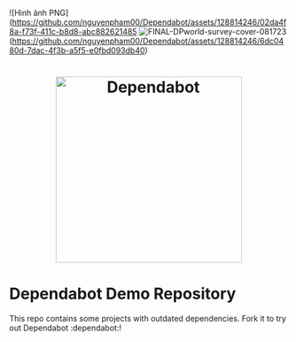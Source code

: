 ![Hình ảnh PNG](https://github.com/nguyenpham00/Dependabot/assets/128814246/02da4f8a-f73f-411c-b8d8-abc882621485
![FINAL-DPworld-survey-cover-081723](https://github.com/nguyenpham00/Dependabot/assets/128814246/36e29c6e-a070-4a99-8ae0-6e435f98009a)
(https://github.com/nguyenpham00/Dependabot/assets/128814246/6dc0480d-7dac-4f3b-a5f5-e0fbd093db40)
<h1 align="center">
    <picture>
        <source media="(prefers-color-scheme: light)" srcset="https://user-images.githubusercontent.com/7659/174594540-5e29e523-396a-465b-9a6e-6cab5b15a568.svg">
        <source media="(prefers-color-scheme: dark)" srcset="https://user-images.githubusercontent.com/7659/174594559-0b3ddaa7-e75b-4f10-9dee-b51431a9fd4c.svg">
        <img src="https://user-images.githubusercontent.com/7659/174594540-5e29e523-396a-465b-9a6e-6cab5b15a568.svg" alt="Dependabot" width="336">
    </picture>
</h1>

# Dependabot Demo Repository

This repo contains some projects with outdated dependencies. Fork it to try out
Dependabot :dependabot:!
